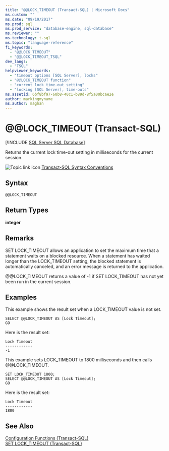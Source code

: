 ```yaml
---
title: "@@LOCK_TIMEOUT (Transact-SQL) | Microsoft Docs"
ms.custom: ""
ms.date: "09/19/2017"
ms.prod: sql
ms.prod_service: "database-engine, sql-database"
ms.reviewer: ""
ms.technology: t-sql
ms.topic: "language-reference"
f1_keywords: 
  - "@@LOCK_TIMEOUT"
  - "@@LOCK_TIMEOUT_TSQL"
dev_langs: 
  - "TSQL"
helpviewer_keywords: 
  - "timeout options [SQL Server], locks"
  - "@@LOCK_TIMEOUT function"
  - "current lock time-out setting"
  - "locking [SQL Server], time-outs"
ms.assetid: 6bf8bf97-60b8-40c1-b89d-8f5a00bcae2e
author: markingmyname
ms.author: maghan
---
```

# &#x40;&#x40;LOCK_TIMEOUT (Transact-SQL)
[!INCLUDE [SQL Server SQL Database](../../includes/applies-to-version/sql-asdb.md)]

  Returns the current lock time-out setting in milliseconds for the current session.  
  
 ![Topic link icon](../../database-engine/configure-windows/media/topic-link.gif "Topic link icon") [Transact-SQL Syntax Conventions](../../t-sql/language-elements/transact-sql-syntax-conventions-transact-sql.md)  
  
## Syntax  
  
```  
@@LOCK_TIMEOUT  
```  
  
## Return Types  
 **integer**  
  
## Remarks  
 SET LOCK_TIMEOUT allows an application to set the maximum time that a statement waits on a blocked resource. When a statement has waited longer than the LOCK_TIMEOUT setting, the blocked statement is automatically canceled, and an error message is returned to the application.  
  
 @@LOCK_TIMEOUT returns a value of -1 if SET LOCK_TIMEOUT has not yet been run in the current session.  
  
## Examples  
 This example shows the result set when a LOCK_TIMEOUT value is not set.  
  
```  
SELECT @@LOCK_TIMEOUT AS [Lock Timeout];  
GO  
```  
  
 Here is the result set:  
  
```  
Lock Timeout  
------------  
-1  
```  
  
 This example sets LOCK_TIMEOUT to 1800 milliseconds and then calls @@LOCK_TIMEOUT.  
  
```  
SET LOCK_TIMEOUT 1800;  
SELECT @@LOCK_TIMEOUT AS [Lock Timeout];  
GO  
```  
  
 Here is the result set:  
  
```  
Lock Timeout  
------------  
1800          
```  
  
## See Also  
 [Configuration Functions &#40;Transact-SQL&#41;](../../t-sql/functions/configuration-functions-transact-sql.md)   
 [SET LOCK_TIMEOUT &#40;Transact-SQL&#41;](../../t-sql/statements/set-lock-timeout-transact-sql.md)  
  
  
